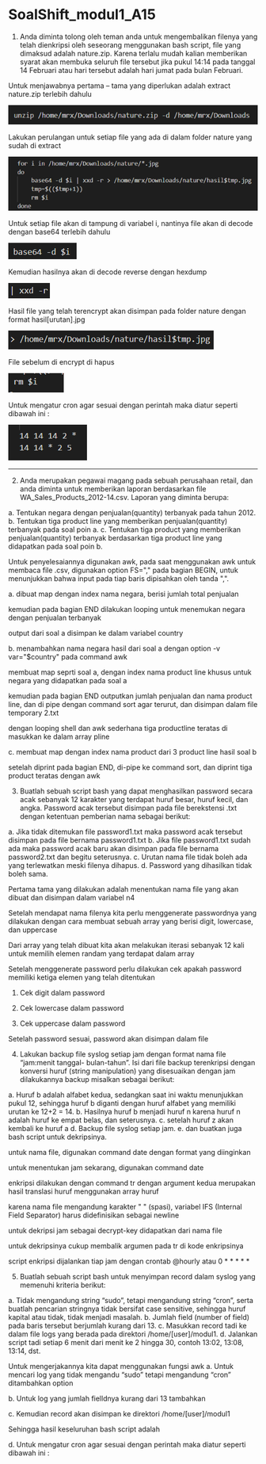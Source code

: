# SoalShift_modul1_A15
1. Anda diminta tolong oleh teman anda untuk mengembalikan filenya yang telah
dienkripsi oleh seseorang menggunakan bash script, file yang dimaksud adalah
nature.zip. Karena terlalu mudah kalian memberikan syarat akan membuka seluruh
file tersebut jika pukul 14:14 pada tanggal 14 Februari atau hari tersebut adalah hari
jumat pada bulan Februari.

Untuk menjawabnya pertama – tama yang diperlukan adalah extract nature.zip terlebih dahulu

![1.png](img/1.png)

Lakukan perulangan untuk setiap file yang ada di dalam folder nature yang sudah di extract

![1.2.png](img/1.2.png)

Untuk setiap file akan di tampung di variabel i, nantinya file akan di decode dengan base64 terlebih dahulu

![1.3.png](img/1.3.png)

Kemudian hasilnya akan di decode reverse dengan hexdump

![1.4.png](img/1.4.png)

Hasil file yang telah terencrypt akan disimpan pada folder nature dengan format hasil[urutan].jpg

![1.5.png](img/1.5.png)

File sebelum di encrypt di hapus

![1.6.png](img/1.6.png)

Untuk mengatur cron agar sesuai dengan perintah maka diatur seperti dibawah ini :

![1.7.png](img/1.7.png)

- - - -

2. Anda merupakan pegawai magang pada sebuah perusahaan retail, dan anda diminta
untuk memberikan laporan berdasarkan file WA_Sales_Products_2012-14.csv.
Laporan yang diminta berupa:

a. Tentukan negara dengan penjualan(quantity) terbanyak pada tahun
2012.
b. Tentukan tiga product line yang memberikan penjualan(quantity)
terbanyak pada soal poin a.
c. Tentukan tiga product yang memberikan penjualan(quantity)
terbanyak berdasarkan tiga product line yang didapatkan pada soal
poin b.

Untuk penyelesaiannya digunakan awk, pada saat menggunakan awk untuk membaca file .csv, digunakan option FS="," pada bagian BEGIN, untuk menunjukkan bahwa input pada tiap baris dipisahkan oleh tanda ",".

a. dibuat map dengan index nama negara, berisi jumlah total penjualan

kemudian pada bagian END dilakukan looping untuk menemukan negara dengan penjualan terbanyak

output dari soal a disimpan ke dalam variabel country

b. menambahkan nama negara hasil dari soal a dengan option -v var="$country" pada command awk

membuat map seprti soal a, dengan index nama product line khusus untuk negara yang didapatkan pada soal a

kemudian pada bagian END outputkan jumlah penjualan dan nama product line, dan di pipe dengan command sort agar terurut, dan disimpan dalam file temporary 2.txt

dengan looping shell dan awk sederhana tiga productline teratas di masukkan ke dalam array pline

c. membuat map dengan index nama product dari 3 product line hasil soal b

setelah diprint pada bagian END, di-pipe ke command sort, dan diprint tiga product teratas dengan awk

3. Buatlah sebuah script bash yang dapat menghasilkan password secara acak
sebanyak 12 karakter yang terdapat huruf besar, huruf kecil, dan angka. Password
acak tersebut disimpan pada file berekstensi .txt dengan ketentuan pemberian nama
sebagai berikut:

a. Jika tidak ditemukan file password1.txt maka password acak tersebut
disimpan pada file bernama password1.txt
b. Jika file password1.txt sudah ada maka password acak baru akan
disimpan pada file bernama password2.txt dan begitu seterusnya.
c. Urutan nama file tidak boleh ada yang terlewatkan meski filenya
dihapus.
d. Password yang dihasilkan tidak boleh sama.


Pertama tama yang dilakukan adalah menentukan nama file yang akan dibuat dan disimpan dalam variabel n4 

Setelah mendapat nama filenya kita perlu menggenerate passwordnya yang dilakukan dengan cara membuat sebuah array yang berisi digit, lowercase, dan uppercase

Dari array yang telah dibuat kita akan melakukan iterasi sebanyak 12 kali untuk memilih elemen randam yang terdapat dalam array

Setelah menggenerate password perlu dilakukan cek apakah password memiliki ketiga elemen yang telah ditentukan
1. Cek digit dalam password

2. Cek lowercase dalam password

3. Cek uppercase dalam password

Setelah password sesuai, password akan disimpan dalam file

4. Lakukan backup file syslog setiap jam dengan format nama file “jam:menit tanggal-
bulan-tahun”. Isi dari file backup terenkripsi dengan konversi huruf (string
manipulation) yang disesuaikan dengan jam dilakukannya backup misalkan sebagai
berikut:

a. Huruf b adalah alfabet kedua, sedangkan saat ini waktu menunjukkan
pukul 12, sehingga huruf b diganti dengan huruf alfabet yang memiliki
urutan ke 12+2 = 14.
b. Hasilnya huruf b menjadi huruf n karena huruf n adalah huruf ke
empat belas, dan seterusnya.
c. setelah huruf z akan kembali ke huruf a
d. Backup file syslog setiap jam.
e. dan buatkan juga bash script untuk dekripsinya.

untuk nama file, digunakan command date dengan format yang diinginkan

untuk menentukan jam sekarang, digunakan command date

enkripsi dilakukan dengan command tr dengan argument kedua merupakan hasil translasi huruf menggunakan array huruf

karena nama file mengandung karakter " " (spasi), variabel IFS (Internal Field Separator) harus didefinisikan sebagai newline

untuk dekripsi jam sebagai decrypt-key didapatkan dari nama file

untuk dekripsinya cukup membalik argumen pada tr di kode enkripsinya

script enkripsi dijalankan tiap jam dengan crontab @hourly atau 0 * * * * *

5. Buatlah sebuah script bash untuk menyimpan record dalam syslog yang memenuhi
kriteria berikut:

a. Tidak mengandung string “sudo”, tetapi mengandung string “cron”,
serta buatlah pencarian stringnya tidak bersifat case sensitive,
sehingga huruf kapital atau tidak, tidak menjadi masalah.
b. Jumlah field (number of field) pada baris tersebut berjumlah kurang
dari 13.
c. Masukkan record tadi ke dalam file logs yang berada pada direktori
/home/[user]/modul1.
d. Jalankan script tadi setiap 6 menit dari menit ke 2 hingga 30, contoh
13:02, 13:08, 13:14, dst.

Untuk mengerjakannya kita dapat menggunakan fungsi awk
a. Untuk mencari log yang tidak mengandu “sudo” tetapi mengandung “cron” ditambahkan option

b. Untuk log yang jumlah fielldnya kurang dari 13 tambahkan 

c. Kemudian record akan disimpan ke direktori /home/[user]/modul1


Sehingga hasil keseluruhan bash script adalah


d. Untuk mengatur cron agar sesuai dengan perintah maka diatur seperti dibawah ini :
